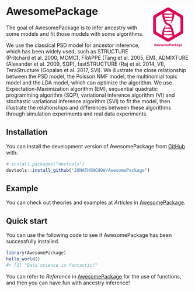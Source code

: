 
<!-- README.md is generated from README.Rmd. Please edit that file -->

# AwesomePackage <img src="man/figures/logo.png" align="right" alt="" width="120" />

<!-- badges: start -->
<!-- badges: end -->

The goal of AwesomePackage is to infer ancestry with some models and fit
those models with some algorithms.

We use the classical PSD model for ancestor inference, which has been
widely used, such as STRUCTURE (Pritchard et al. 2000, MCMC), FRAPPE
(Tang et al. 2005, EM), ADMIXTURE (Alexander et al. 2009, SQP),
fastSTRUCTURE (Raj et al. 2014, VI), TeraStructure (Gopalan et al. 2017,
SVI). We illustrate the close relationship between the PSD model, the
Poisson NMF model, the multinomial topic model and the LDA model, which
can optimize the algorithm. We use Expectation-Maximization algorithm
(EM), sequential quadratic programming algorithm (SQP), variational
inference algorithm (VI) and stochastic variational inference algorithm
(SVI) to fit the model, then illustrate the relationships and
differences between these algorithms through simulation experiments and
real data experiments.

## Installation

You can install the development version of AwesomePackage from
[GitHub](https://github.com/) with:

``` r
# install.packages("devtools")
devtools::install_github("JONATHONCHOW/AwesomePackage")
```

## Example

You can check out theories and examples at *Articles* in
[AwesomePackage](https://jonathonchow.github.io/AwesomePackage/).

## Quick start

You can use the following code to see if AwesomePackage has been
successfully installed.

``` r
library(AwesomePackage)
hello_world()
#> [1] "Data science is fantastic!"
```

You can refer to *Reference* in
[AwesomePackage](https://jonathonchow.github.io/AwesomePackage/) for the
use of functions, and then you can have fun with ancestry inference!
